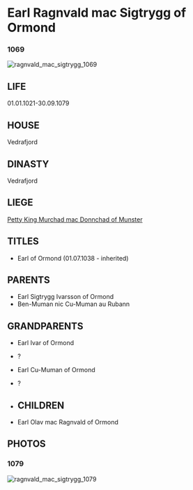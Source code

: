 # Earl Ragnvald mac Sigtrygg of Ormond

### 1069

![ragnvald_mac_sigtrygg_1069](i/ragnvald_mac_sigtrygg_1069.jpg)

## LIFE

01.01.1021-30.09.1079

## HOUSE

Vedrafjord

## DINASTY

Vedrafjord

## LIEGE

[Petty King Murchad mac Donnchad of Munster](murchad_mac_donnchad_1027.md)

## TITLES 

- Earl of Ormond (01.07.1038 - inherited)

## PARENTS

- Earl Sigtrygg Ivarsson of Ormond
- Ben-Muman nic Cu-Muman au Rubann

## GRANDPARENTS

- Earl Ivar of Ormond 
- ?
- Earl Cu-Muman of Ormond
- ?



- ## CHILDREN

- Earl Olav mac Ragnvald of Ormond

## PHOTOS

### 1079

![ragnvald_mac_sigtrygg_1079](i/ragnvald_mac_sigtrygg_1079.jpg)